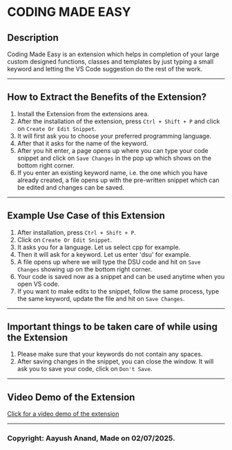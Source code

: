 # CODING MADE EASY


## Description
Coding Made Easy is an extension which helps in completion of your large custom designed functions, classes and templates by just typing a small keyword and letting the VS Code suggestion do the rest of the work.

---

## How to Extract the Benefits of the Extension?
1. Install the Extension from the extensions area.
2. After the installation of the extension, press `Ctrl + Shift + P` and click on `Create Or Edit Snippet`.
3. It will first ask you to choose your preferred programming language.
4. After that it asks for the name of the keyword.
5. After you hit enter, a page opens up where you can type your code snippet and click on `Save Changes` in the pop up which shows on the bottom right corner.
6. If you enter an existing keyword name, i.e. the one which you have already created, a file opens up with the pre-written snippet which can be edited and changes can be saved. 

---

## Example Use Case of this Extension
1. After installation, press `Ctrl + Shift + P`.
2. Click on `Create Or Edit Snippet`.
3. It asks you for a language. Let us select cpp for example.
4. Then it will ask for a keyword. Let us enter 'dsu' for example.
5. A file opens up where we will type the DSU code and hit on `Save Changes` showing up on the bottom right corner.
6. Your code is saved now as a snippet and can be used anytime when you open VS code.
7. If you want to make edits to the snippet, follow the same process, type the same keyword, update the file and hit on `Save Changes`.

---

## Important things to be taken care of while using the Extension
1. Please make sure that your keywords do not contain any spaces.
2. After saving changes in the snippet, you can close the window. It will ask you to save your code, click on `Don't Save`.

---

## Video Demo of the Extension
<a href="https://drive.google.com/file/d/1yQQAFHR9VTIaDofNW27TtRCq3bF_43XR/view?usp=sharing">Click for a video demo of the extension</a>

---

### Copyright: Aayush Anand, Made on 02/07/2025.
